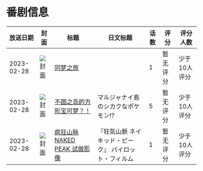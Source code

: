 # 番剧信息

|放送日期|封面|标题|日文标题|话数|评分|评分人数|
|---|---|---|---|---|---|---|
|2023-02-28|![封面](https://lain.bgm.tv/pic/cover/c/33/1e/421646_L9eHo.jpg)|[同梦之旅](https://bangumi.tv/subject/421646)||1|暂无评分|少于10人评分|
|2023-02-28|![封面](https://lain.bgm.tv/pic/cover/c/bb/8a/421798_8zgeK.jpg)|[不圆之岛的方形宝可梦？！](https://bangumi.tv/subject/421798)|マルジャナイ島のシカクなポケモン!?|5|暂无评分|少于10人评分|
|2023-02-28|![封面](https://lain.bgm.tv/pic/cover/c/23/58/521321_996Db.jpg)|[疯狂山脉 NAKED PEAK 试做影像](https://bangumi.tv/subject/521321)|『狂気山脈 ネイキッド・ピーク』 パイロット・フィルム|1|暂无评分|少于10人评分|

